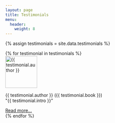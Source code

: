 ```yaml
---
layout: page
title: Testimonials
menu: 
  header:
    weight: 8
---
```


<style>
  .testimonial-details {
    display: none;
  }
</style>

{% assign testimonials = site.data.testimonials %}

<div class="testimonials-container">
  {% for testimonial in testimonials %}
    <div class="testimonial">
      <img src="{{ testimonial.image }}" alt="{{ testimonial.author }}" width="100px"/>
      <p>
        {{ testimonial.author }} ({{ testimonial.book }})
        <br>
        "{{ testimonial.intro }}"
      </p>
      <a class="testimonial-author" href="javascript:void(0)">Read more...</a>
      <p class="testimonial-details">
        {{ testimonial.details }}
        <a class="read-less" href="javascript:void(0)" style="display: none">Read less</a>
      </p>
    </div>
  {% endfor %}
</div>

<script>
  var readMoreLinks = document.querySelectorAll(".testimonial-author");
  var readLessLinks = document.querySelectorAll(".read-less");

  readMoreLinks.forEach(function(link, index) {
    link.addEventListener("click", function(e) {
      e.preventDefault();
      var details = link.nextElementSibling;
      var readLessLink = readLessLinks[index];

      if (details.style.display === "block" || details.style.display === "") {
        details.style.display = "none";
        link.style.display = "inline"; // Show "Read more" again
        readLessLink.style.display = "none";
      } else {
        details.style.display = "block";
        link.style.display = "none"; // Hide "Read more"
        readLessLink.style.display = "inline"; // Show "Read less"
      }
    });
  });

  readLessLinks.forEach(function(link, index) {
    link.addEventListener("click", function(e) {
      e.preventDefault();
      var details = link.parentElement;
      var readMoreLink = readMoreLinks[index];

      details.style.display = "none";
      link.style.display = "none"; // Hide "Read less"
      readMoreLink.style.display = "inline"; // Show "Read more"
    });
  });
</script>
